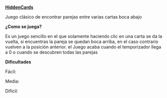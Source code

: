 **<u>HiddenCards</u>**

Juego clásico de encontrar parejas entre varias cartas boca abajo 

**¿Como se juega?**

Es un juego sencillo en el que solamente haciendo clic en una carta se da la vuelta, si encuentras la pareja se quedan boca arriba, en el caso contrario vuelven a la posición anterior. el Juego acaba cuando el temporizador llega a  0 o cuando se descubren todas las parejas 

**Dificultades**

Fácil:

Media:

Difícil:

